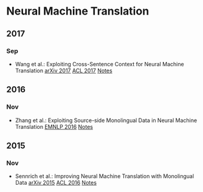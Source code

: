 # Neural Machine Translation
## 2017
### Sep
* Wang et al.: Exploiting Cross-Sentence Context for Neural Machine Translation [arXiv 2017](https://arxiv.org/pdf/1704.04347.pdf) [ACL 2017](http://aclweb.org/anthology/D17-1301) [Notes](https://github.com/ducthanhtran/paper_notes/blob/master/neural_machine_translation/sep17_exploiting_cross_sentence_context_for_nmt.md)

## 2016
### Nov
* Zhang et al.: Exploiting Source-side Monolingual Data in Neural Machine Translation [EMNLP 2016](http://www.aclweb.org/anthology/D16-1160) [Notes](https://github.com/ducthanhtran/paper_notes/blob/master/neural_machine_translation/nov16_exploiting_source_side_monolingual_data_in_nmt.md)

## 2015
### Nov
* Sennrich et al.: Improving Neural Machine Translation with Monolingual Data [arXiv 2015](https://arxiv.org/pdf/1511.06709.pdf) [ACL 2016](http://www.aclweb.org/anthology/P16-1009) [Notes](https://github.com/ducthanhtran/paper_notes/blob/master/neural_machine_translation/nov15_improving_nmt_with_monolingual_data.md)
